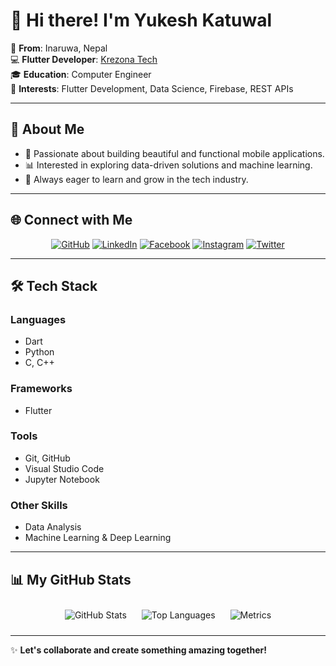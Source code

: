# 👋 Hi there! I'm Yukesh Katuwal

🏡 **From**: Inaruwa, Nepal  
💻 **Flutter Developer**: [Krezona Tech](https://krezona.tech)  
🎓 **Education**: Computer Engineer  
🌟 **Interests**: Flutter Development, Data Science, Firebase, REST APIs  

---

## 🚀 About Me  
- 🔨 Passionate about building beautiful and functional mobile applications.  
- 📊 Interested in exploring data-driven solutions and machine learning.  
- 🌱 Always eager to learn and grow in the tech industry.  

---

## 🌐 Connect with Me  
<div align="center">
  <a href="https://github.com/Ukeshgit"><img src="https://img.shields.io/badge/GitHub-%2312100E.svg?style=for-the-badge&logo=github&logoColor=white" alt="GitHub"></a>
  <a href="https://www.linkedin.com/in/yukesh-katuwal-3b5325209/"><img src="https://img.shields.io/badge/LinkedIn-%230077B5.svg?style=for-the-badge&logo=linkedin&logoColor=white" alt="LinkedIn"></a>
  <a href="https://www.facebook.com/katuwalukes"><img src="https://img.shields.io/badge/Facebook-%231877F2.svg?style=for-the-badge&logo=facebook&logoColor=white" alt="Facebook"></a>
  <a href="https://www.instagram.com/yukeskatwal/"><img src="https://img.shields.io/badge/Instagram-%23E4405F.svg?style=for-the-badge&logo=instagram&logoColor=white" alt="Instagram"></a>
  <a href="https://x.com/yukeskatuwal"><img src="https://img.shields.io/badge/Twitter-%231DA1F2.svg?style=for-the-badge&logo=twitter&logoColor=white" alt="Twitter"></a>
</div>

---

## 🛠️ Tech Stack  

### **Languages**  
- Dart  
- Python  
- C, C++  

### **Frameworks**  
- Flutter  

### **Tools**  
- Git, GitHub  
- Visual Studio Code  
- Jupyter Notebook  

### **Other Skills**  
- Data Analysis  
- Machine Learning & Deep Learning  

---

## 📊 My GitHub Stats  

<div align="center">
  <img src="https://github-readme-stats.vercel.app/api?username=Ukeshgit&show_icons=true&theme=dark" alt="GitHub Stats" style="margin: 10px;">  
  <img src="https://github-readme-stats.vercel.app/api/top-langs/?username=Ukeshgit&layout=compact&theme=dark" alt="Top Languages" style="margin: 10px;">  
  <img src="https://github.com/Ukeshgit/metrics/blob/main/github-metrics.svg" alt="Metrics" style="margin: 10px;">  
</div>

---

✨ **Let's collaborate and create something amazing together!**  
